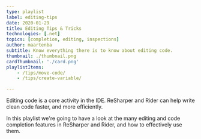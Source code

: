 ```yaml
---
type: playlist
label: editing-tips
date: 2020-01-29
title: Editing Tips & Tricks
technologies: [.net]
topics: [completion, editing, inspections]
author: maartenba
subtitle: Know everything there is to know about editing code. 
thumbnail: ./thumbnail.png
cardThumbnail: './card.png'
playlistItems:
    - /tips/move-code/
    - /tips/create-variable/

---
```



Editing code is a core activity in the IDE. ReSharper and Rider can help
write clean code faster, and more efficiently.

In this playlist we're going to have a look at the many editing and
code completion features in ReSharper and Rider, and how to effectively
use them.
